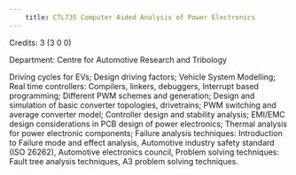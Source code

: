 ```yaml
---
    title: CTL735 Computer Aided Analysis of Power Electronics
---
```

Credits: 3 (3 0 0)

Department: Centre for Automotive Research and Tribology

Driving cycles for EVs; Design driving factors; Vehicle System Modelling; Real time controllers: Compilers, linkers, debuggers, Interrupt based programming; Different PWM schemes and generation; Design and simulation of basic converter topologies, drivetrains; PWM switching and average converter model; Controller design and stability analysis; EMI/EMC design considerations in PCB design of power electronics; Thermal analysis for power electronic components; Failure analysis techniques: Introduction to Failure mode and effect analysis, Automotive industry safety standard (ISO 26262), Automotive electronics council, Problem solving techniques: Fault tree analysis techniques, A3 problem solving techniques.